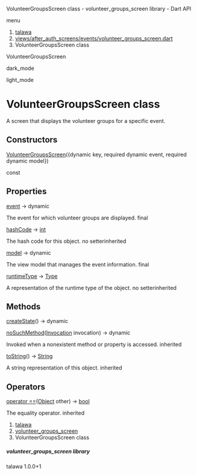 




VolunteerGroupsScreen class - volunteer\_groups\_screen library - Dart API







menu

1. [talawa](../index.html)
2. [views/after\_auth\_screens/events/volunteer\_groups\_screen.dart](../file-___home_harshil_Desktop_open-source_palisadoes_talawa_lib_views_after_auth_screens_events_volunteer_groups_screen/)
3. VolunteerGroupsScreen class

VolunteerGroupsScreen


dark\_mode

light\_mode




# VolunteerGroupsScreen class


A screen that displays the volunteer groups for a specific event.


## Constructors

[VolunteerGroupsScreen](../file-___home_harshil_Desktop_open-source_palisadoes_talawa_lib_views_after_auth_screens_events_volunteer_groups_screen/VolunteerGroupsScreen/VolunteerGroupsScreen.html)({dynamic key, required dynamic event, required dynamic model})

const



## Properties

[event](../file-___home_harshil_Desktop_open-source_palisadoes_talawa_lib_views_after_auth_screens_events_volunteer_groups_screen/VolunteerGroupsScreen/event.html)
→ dynamic

The event for which volunteer groups are displayed.
final

[hashCode](https://api.flutter.dev/flutter/dart-core/Object/hashCode.html)
→ [int](https://api.flutter.dev/flutter/dart-core/int-class.html)

The hash code for this object.
no setterinherited

[model](../file-___home_harshil_Desktop_open-source_palisadoes_talawa_lib_views_after_auth_screens_events_volunteer_groups_screen/VolunteerGroupsScreen/model.html)
→ dynamic

The view model that manages the event information.
final

[runtimeType](https://api.flutter.dev/flutter/dart-core/Object/runtimeType.html)
→ [Type](https://api.flutter.dev/flutter/dart-core/Type-class.html)

A representation of the runtime type of the object.
no setterinherited



## Methods

[createState](../file-___home_harshil_Desktop_open-source_palisadoes_talawa_lib_views_after_auth_screens_events_volunteer_groups_screen/VolunteerGroupsScreen/createState.html)()
→ dynamic



[noSuchMethod](https://api.flutter.dev/flutter/dart-core/Object/noSuchMethod.html)([Invocation](https://api.flutter.dev/flutter/dart-core/Invocation-class.html) invocation)
→ dynamic


Invoked when a nonexistent method or property is accessed.
inherited

[toString](https://api.flutter.dev/flutter/dart-core/Object/toString.html)()
→ [String](https://api.flutter.dev/flutter/dart-core/String-class.html)


A string representation of this object.
inherited



## Operators

[operator ==](https://api.flutter.dev/flutter/dart-core/Object/operator_equals.html)([Object](https://api.flutter.dev/flutter/dart-core/Object-class.html) other)
→ [bool](https://api.flutter.dev/flutter/dart-core/bool-class.html)


The equality operator.
inherited



 


1. [talawa](../index.html)
2. [volunteer\_groups\_screen](../file-___home_harshil_Desktop_open-source_palisadoes_talawa_lib_views_after_auth_screens_events_volunteer_groups_screen/)
3. VolunteerGroupsScreen class

##### volunteer\_groups\_screen library





talawa
1.0.0+1






